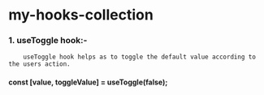 # my-hooks-collection

### 1. useToggle hook:-
        useToggle hook helps as to toggle the default value according to the users action.
####       const [value, toggleValue] = useToggle(false);
